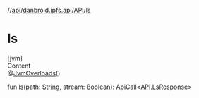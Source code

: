 //[api](../../index.md)/[danbroid.ipfs.api](../index.md)/[API](index.md)/[ls](ls.md)



# ls  
[jvm]  
Content  
@[JvmOverloads](https://kotlinlang.org/api/latest/jvm/stdlib/kotlin.jvm/-jvm-overloads/index.html)()  
  
fun [ls](ls.md)(path: [String](https://kotlinlang.org/api/latest/jvm/stdlib/kotlin/-string/index.html), stream: [Boolean](https://kotlinlang.org/api/latest/jvm/stdlib/kotlin/-boolean/index.html)): [ApiCall](../-api-call/index.md)<[API.LsResponse](-ls-response/index.md)>  



